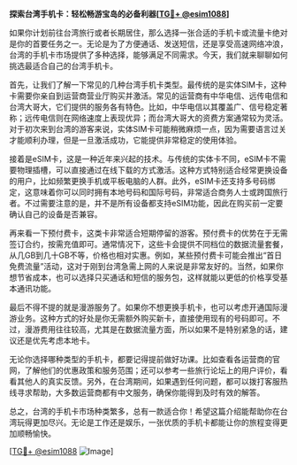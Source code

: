 **探索台湾手机卡：轻松畅游宝岛的必备利器[[TG💪+ @esim1088](https://t.me/s/esim1088)]**

如果你计划前往台湾旅行或者长期居住，那么选择一张合适的手机卡或流量卡绝对是你的首要任务之一。无论是为了方便通话、发送短信，还是享受高速网络冲浪，台湾的手机卡市场提供了多种选择，能够满足不同需求。今天，我们就来聊聊如何挑选最适合自己的台湾手机卡。

首先，让我们了解一下常见的几种台湾手机卡类型。最传统的是实体SIM卡，这种卡需要你亲自到运营商营业厅购买并激活。常见的运营商有中华电信、远传电信和台湾大哥大，它们提供的服务各有特色。比如，中华电信以其覆盖广、信号稳定著称；远传电信则在网络速度上表现优异；而台湾大哥大的资费方案通常较为灵活。对于初次来到台湾的游客来说，实体SIM卡可能稍微麻烦一点，因为需要语言过关才能顺利办理，但是一旦激活成功，它能提供非常稳定的使用体验。

接着是eSIM卡，这是一种近年来兴起的技术。与传统的实体卡不同，eSIM卡不需要物理插槽，可以直接通过在线下载的方式激活。这种方式特别适合经常更换设备的用户，比如频繁更换手机或平板电脑的人群。此外，eSIM卡还支持多号码绑定，这意味着你可以同时拥有本地号码和国际号码，非常适合商务人士或跨国旅行者。不过需要注意的是，并不是所有设备都支持eSIM功能，因此在购买前一定要确认自己的设备是否兼容。

再来看一下预付费卡，这类卡非常适合短期停留的游客。预付费卡的优势在于无需签订合约，按需充值即可。通常情况下，这些卡会提供不同档位的数据流量套餐，从几GB到几十GB不等，价格也相对实惠。例如，某些预付费卡可能会推出“首日免费流量”活动，这对于刚到台湾急需上网的人来说是非常友好的。当然，如果你想节省成本，也可以选择只买通话和短信的服务包，这样就能以更低的价格享受基本通讯功能。

最后不得不提的就是漫游服务了。如果你不想更换手机卡，也可以考虑开通国际漫游业务。这种方式的好处是你无需额外购买新卡，直接使用现有的号码即可。不过，漫游费用往往较高，尤其是在数据流量方面，所以如果不是特别紧急的话，建议还是优先考虑本地卡。

无论你选择哪种类型的手机卡，都要记得提前做好功课。比如查看各运营商的官网，了解他们的优惠政策和服务范围；还可以参考一些旅行论坛上的用户评价，看看其他人的真实反馈。另外，在台湾期间，如果遇到任何问题，都可以拨打客服热线寻求帮助，大多数运营商都有中文服务，确保你能得到及时有效的解答。

总之，台湾的手机卡市场种类繁多，总有一款适合你！希望这篇介绍能帮助你在台湾玩得更加尽兴。无论是工作还是娱乐，一张优质的手机卡都能让你的旅程变得更加顺畅愉快。

[[TG💪+ @esim1088](https://t.me/s/esim1088) ![Image](https://i.postimg.cc/4NQfJmqS/Snipaste-2025-05-13-00-14-12.png)]